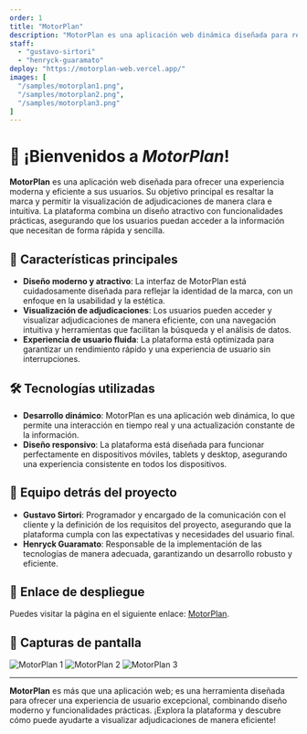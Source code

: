 ```yaml
---
order: 1
title: "MotorPlan"
description: "MotorPlan es una aplicación web dinámica diseñada para resaltar la marca y permitir a los usuarios visualizar adjudicaciones de manera intuitiva y eficiente. Esta plataforma combina diseño moderno con funcionalidades prácticas, garantizando una experiencia de usuario fluida y atractiva."
staff:
  - "gustavo-sirtori"
  - "henryck-guaramato"
deploy: "https://motorplan-web.vercel.app/"
images: [
  "/samples/motorplan1.png",
  "/samples/motorplan2.png",
  "/samples/motorplan3.png"
]
---
```


# 🚀 ¡Bienvenidos a *MotorPlan*!

**MotorPlan** es una aplicación web diseñada para ofrecer una experiencia moderna y eficiente a sus usuarios. Su objetivo principal es resaltar la marca y permitir la visualización de adjudicaciones de manera clara e intuitiva. La plataforma combina un diseño atractivo con funcionalidades prácticas, asegurando que los usuarios puedan acceder a la información que necesitan de forma rápida y sencilla.

## 🌟 **Características principales**
- **Diseño moderno y atractivo**: La interfaz de MotorPlan está cuidadosamente diseñada para reflejar la identidad de la marca, con un enfoque en la usabilidad y la estética.
- **Visualización de adjudicaciones**: Los usuarios pueden acceder y visualizar adjudicaciones de manera eficiente, con una navegación intuitiva y herramientas que facilitan la búsqueda y el análisis de datos.
- **Experiencia de usuario fluida**: La plataforma está optimizada para garantizar un rendimiento rápido y una experiencia de usuario sin interrupciones.

## 🛠️ **Tecnologías utilizadas**
- **Desarrollo dinámico**: MotorPlan es una aplicación web dinámica, lo que permite una interacción en tiempo real y una actualización constante de la información.
- **Diseño responsivo**: La plataforma está diseñada para funcionar perfectamente en dispositivos móviles, tablets y desktop, asegurando una experiencia consistente en todos los dispositivos.

## 👥 **Equipo detrás del proyecto**
- **Gustavo Sirtori**: Programador y encargado de la comunicación con el cliente y la definición de los requisitos del proyecto, asegurando que la plataforma cumpla con las expectativas y necesidades del usuario final.
- **Henryck Guaramato**: Responsable de la implementación de las tecnologías de manera adecuada, garantizando un desarrollo robusto y eficiente.

## 🔗 **Enlace de despliegue**
Puedes visitar la página en el siguiente enlace: [MotorPlan](https://motorplan-web.vercel.app/).

## 📸 **Capturas de pantalla**
![MotorPlan 1](/samples/motorplan1.png)
![MotorPlan 2](/samples/motorplan2.png)
![MotorPlan 3](/samples/motorplan3.png)

---

**MotorPlan** es más que una aplicación web; es una herramienta diseñada para ofrecer una experiencia de usuario excepcional, combinando diseño moderno y funcionalidades prácticas. ¡Explora la plataforma y descubre cómo puede ayudarte a visualizar adjudicaciones de manera eficiente!